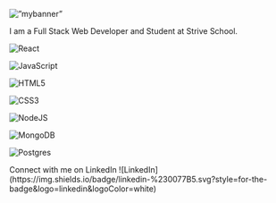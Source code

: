 <p align=”center”>
<img height=”200" src=”https://user-images.githubusercontent.com/84571609/132731146-9f2e0056-8ba8-4229-aac8-c90340cd9ef0.png" alt=”mybanner”>
</p>

<p align=”center”>I am a Full Stack Web Developer and Student at Strive School.</p>

![React](https://img.shields.io/badge/react-%2320232a.svg?style=for-the-badge&logo=react&logoColor=%2361DAFB)

![JavaScript](https://img.shields.io/badge/javascript-%23323330.svg?style=for-the-badge&logo=javascript&logoColor=%23F7DF1E)

![HTML5](https://img.shields.io/badge/html5-%23E34F26.svg?style=for-the-badge&logo=html5&logoColor=white)

![CSS3](https://img.shields.io/badge/css3-%231572B6.svg?style=for-the-badge&logo=css3&logoColor=white)

![NodeJS](https://img.shields.io/badge/node.js-6DA55F?style=for-the-badge&logo=node.js&logoColor=white)

![MongoDB](https://img.shields.io/badge/MongoDB-%234ea94b.svg?style=for-the-badge&logo=mongodb&logoColor=white)

![Postgres](https://img.shields.io/badge/postgres-%23316192.svg?style=for-the-badge&logo=postgresql&logoColor=white)

<p align=”center”>Connect with me on LinkedIn
![LinkedIn](https://img.shields.io/badge/linkedin-%230077B5.svg?style=for-the-badge&logo=linkedin&logoColor=white)
</p>